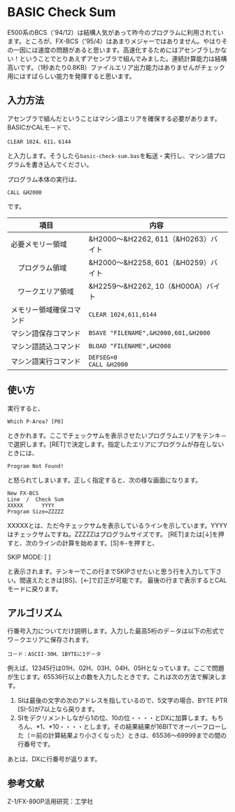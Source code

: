 # BASIC Check Sum

E500系のBCS（'94/12）は結構人気があって昨今のプログラムに利用されています。ところが、FX-BCS（'95/4）はあまりメジャーではありません。やはりその一因には速度の問題があると思います。高速化するためにはアセンブラしかない！ということでとりあえずアセンブラで組んでみました。連続計算能力は結構高いです。（1秒あたり0.8KB）ファイルエリア出力能力はありませんがチェック用にはすばらしい能力を発揮すると思います。

## 入力方法

アセンブラで組んだということはマシン語エリアを確保する必要があります。BASICかCALモ－ドで、

```
CLEAR 1024，611，6144
```

と入力します。そうしたら```basic-check-sum.bas```を転送・実行し、マシン語プログラムを書き込んでください。

プログラム本体の実行は、

```
CALL &H2000
```

です。

| 項目 | 内容 |
| --- |--- |
| 必要メモリー領域 | &H2000〜&H2262, 611（&H0263）バイト |
| 　プログラム領域 | &H2000〜&H2258, 601（&H0259）バイト |
| 　ワークエリア領域 | &H2259〜&H2262, 10（&H000A）バイト |
| メモリー領域確保コマンド | ```CLEAR 1024,611,6144``` |
| マシン語保存コマンド | ```BSAVE "FILENAME",&H2000,601,&H2000``` |
| マシン語読込コマンド | ```BLOAD "FILENAME",&H2000``` |
| マシン語実行コマンド | ```DEFSEG=0```<br>```CALL &H2000``` |

## 使い方

実行すると、

```
Which P-Area? [P0]
```

ときかれます。ここでチェックサムを表示させたいプログラムエリアをテンキ－で選択します。[RET]で決定します。指定したエリアにプログラムが存在しないときには、

```
Program Not Found!
```

と怒られてしまいます。正しく指定すると、次の様な画面になります。

```
New FX-BCS
Line  /  Check Sum
XXXXX      YYYY
Program Size=ZZZZZ
```

XXXXXとは、ただ今チェックサムを表示しているラインを示しています。YYYYはチェックサムですね。ZZZZZはプログラムサイズです。
[RET]または[↓]を押すと、次のラインの計算を始めます。[S]キ-を押すと、

SKIP MODE: [     ]

と表示されます。テンキーでこの行までSKIPさせたいと思う行を入力して下さい。間違えたときは[BS]、[←]で訂正が可能です。
最後の行まで表示するとCALモードに戻ります。

## アルゴリズム

行番号入力についてだけ説明します。入力した最高5桁のデ－タは以下の形式でワ－クエリアに保存されます。

```
コ－ド：ASCII-30H、1BYTEに1デ－タ
```

例えば、12345行は01H、02H、03H、04H、05Hとなっています。ここで問題が生じます。65536行以上の数を入力したときです。これは次の方法で解決します。

1. SIは最後の文字の次のアドレスを指しているので、5文字の場合、BYTE PTR [SI-5]が7以上なら戻ります。
2. SIをデクリメントしながら1の位、10の位・・・・とDXに加算します。もちろん、*1、*10・・・・とします。その結果結果が16BITでオーバーフローした（＝前の計算結果より小さくなった）ときは、65536〜69999までの間の行番号です。

あとは、DXに行番号が返ります。

## 参考文献
Z-1/FX-890P活用研究：工学社
